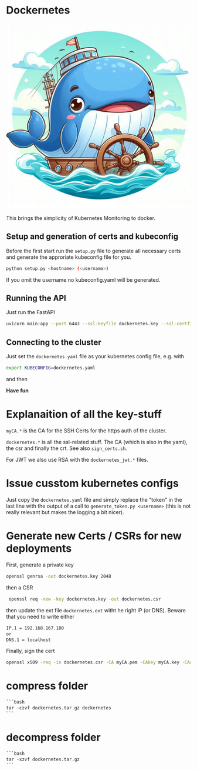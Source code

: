 # Dockernetes

![Dockernetes](logos/_96eacb8b-5bd5-4eab-9153-764d43d174fc.jpg)

This brings the simplicity of Kubernetes Monitoring to docker.

## Setup and generation of certs and kubeconfig

Before the first start run the `setup.py` file to generate all necessary certs and generate the approriate kubeconfig file for you.

```bash
python setup.py <hostname> (<username>)
```

If you omit the username no kubeconfig.yaml will be generated.

## Running the API

Just run the FastAPI

```bash
uvicorn main:app --port 6443 --ssl-keyfile dockernetes.key --ssl-certfile dockernetes.crt --host 0.0.0.0
```

## Connecting to the cluster

Just set the `dockernetes.yaml` file as your kubernetes config file, e.g. with

```bash
export KUBECONFIG=dockernetes.yaml
```

and then

**Have fun**

# Explanaition of all the key-stuff

`myCA.*` is the CA for the SSH Certs for the https auth of the cluster.

`dockernetes.*` is all the ssl-related stuff.
The CA (which is also in the yaml), the csr and finally the crt.
See also `sign_certs.sh`.

For JWT we also use RSA with the `dockernetes_jwt.*` files.

# Issue cusstom kubernetes configs

Just copy the `dockernetes.yaml` file and simply replace the "token" in the last line with the output of a call to `generate_token.py <username>` (this is not really relevant but makes the logging a bit nicer). 

# Generate new Certs / CSRs for new deployments

First, generate a private key
```bash
openssl genrsa -out dockernetes.key 2048 
```
then a CSR
```bash
 openssl req -new -key dockernetes.key -out dockernetes.csr 
```
then update the ext file
`dockernetes.ext` witht he right IP (or DNS).
Beware that you need to write either
```
IP.1 = 192.168.167.180
or
DNS.1 = localhost
```

Finally, sign the cert
```bash
openssl x509 -req -in dockernetes.csr -CA myCA.pem -CAkey myCA.key -CAcreateserial -out dockernetes.crt -days 500 -sha256 -extfile dockernetes.ext
```

# compress folder
    
    ```bash
    tar -czvf dockernetes.tar.gz dockernetes
    ```

# decompress folder

    ```bash
    tar -xzvf dockernetes.tar.gz
    ```